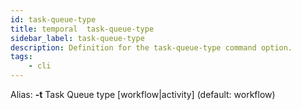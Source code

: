 ```yaml
---
id: task-queue-type
title: temporal  task-queue-type
sidebar_label: task-queue-type
description: Definition for the task-queue-type command option.
tags:
	- cli
---
```


Alias: **-t**
Task Queue type [workflow|activity] (default: workflow)
